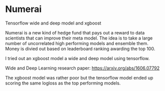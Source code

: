 # Numerai
Tensorflow wide and deep model and xgboost


Numerai is a new kind of hedge fund that pays out a reward to data scientists that can improve their meta model.
The idea is to take a large number of uncorrelated high performing models and ensemble them.
Money is divied out based on leaderboard ranking awarding the top 100.

I tried out an xgboost model a wide and deep model using tensorflow.

Wide and Deep Learning research paper:
https://arxiv.org/abs/1606.07792

The xgboost model was rather poor but the tensorflow model ended up scoring the same logloss as the top 
performing models.
